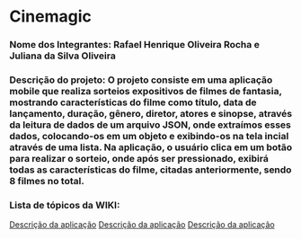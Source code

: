 # Cinemagic
<h3>Nome dos Integrantes: Rafael Henrique Oliveira Rocha e Juliana da Silva Oliveira</h3>
<h3>Descrição do projeto: O projeto consiste em uma aplicação mobile que realiza sorteios expositivos de filmes de fantasia, mostrando características do filme como título, data de lançamento, duração, gênero, diretor, atores e sinopse, através da leitura de dados de um arquivo JSON, onde extraímos esses dados, colocando-os em um objeto e exibindo-os na tela incial através de uma lista. Na aplicação, o usuário clica em um botão para realizar o sorteio, onde após ser pressionado, exibirá todas as características do filme, citadas anteriormente, sendo 8 filmes no total.</h3>

<h3>Lista de tópicos da WIKI: </h3>

<a href="https://github.com/JuS0l/JsonFile/wiki/Introdu%C3%A7%C3%A3o-a-Wiki">Descrição da aplicação</a>
<a href="">Descrição da aplicação</a>
<a href="https://github.com/rafaelhorocha/Aplicativo-SP-Ocean-470/wiki/Descri%C3%A7%C3%A3o-da-aplica%C3%A7%C3%A3o">Descrição da aplicação</a>
